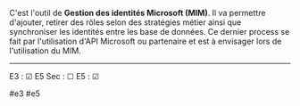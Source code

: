 
C'est l'outil de **Gestion des identités Microsoft (MIM)**. Il va permettre d'ajouter, retirer des rôles selon des stratégies métier ainsi que synchroniser les identités entre les base de données. Ce dernier process se fait par l'utilisation d'API Microsoft ou partenaire et est à envisager lors de l'utilisation du MIM.

---


E3 : &#x2611;
E5 Sec : &#x2610;
E5 : &#x2611;

#e3 
#e5 
